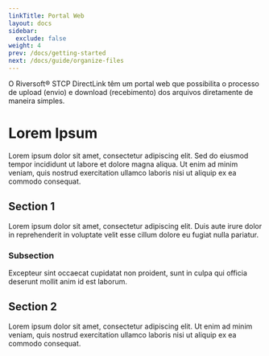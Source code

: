 ```yaml
---
linkTitle: Portal Web
layout: docs
sidebar:
  exclude: false
weight: 4
prev: /docs/getting-started
next: /docs/guide/organize-files
---
```


O Riversoft® STCP DirectLink têm um portal web que possibilita o processo de upload (envio) e download (recebimento) dos arquivos diretamente de maneira simples.

# Lorem Ipsum

Lorem ipsum dolor sit amet, consectetur adipiscing elit. Sed do eiusmod tempor incididunt ut labore et dolore magna aliqua. Ut enim ad minim veniam, quis nostrud exercitation ullamco laboris nisi ut aliquip ex ea commodo consequat.

## Section 1

Lorem ipsum dolor sit amet, consectetur adipiscing elit. Duis aute irure dolor in reprehenderit in voluptate velit esse cillum dolore eu fugiat nulla pariatur.

### Subsection

Excepteur sint occaecat cupidatat non proident, sunt in culpa qui officia deserunt mollit anim id est laborum.

## Section 2

Lorem ipsum dolor sit amet, consectetur adipiscing elit. Ut enim ad minim veniam, quis nostrud exercitation ullamco laboris nisi ut aliquip ex ea commodo consequat.


